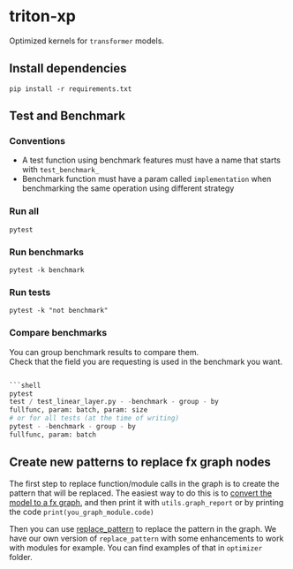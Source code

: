 # triton-xp

Optimized kernels for `transformer` models.

## Install dependencies

```shell
pip install -r requirements.txt
```

## Test and Benchmark

### Conventions

- A test function using benchmark features must have a name that starts with `test_benchmark_`
- Benchmark function must have a param called `implementation` when benchmarking the same operation using different
  strategy

### Run all

```shell
pytest
```

### Run benchmarks

```shell
pytest -k benchmark
```

### Run tests

```shell
pytest -k "not benchmark"
```

### Compare benchmarks

You can group benchmark results to compare them.  
Check that the field you are requesting is used in the benchmark you want.

```python

```shell
pytest
test / test_linear_layer.py - -benchmark - group - by
fullfunc, param: batch, param: size
# or for all tests (at the time of writing)
pytest - -benchmark - group - by
fullfunc, param: batch
```

## Create new patterns to replace fx graph nodes

The first step to replace function/module calls in the graph is to create the pattern that will be replaced.
The easiest way to do this is to [convert the model to a fx graph](https://pytorch.org/docs/stable/fx.html), and then
print it with `utils.graph_report` or by printing the code `print(you_graph_module.code)`

Then you can use [replace_pattern](https://pytorch.org/docs/stable/fx.html#torch.fx.replace_pattern) to replace the
pattern in the graph. We have our own version of `replace_pattern` with some enhancements to work with modules for
example. You can find examples of that in `optimizer` folder.